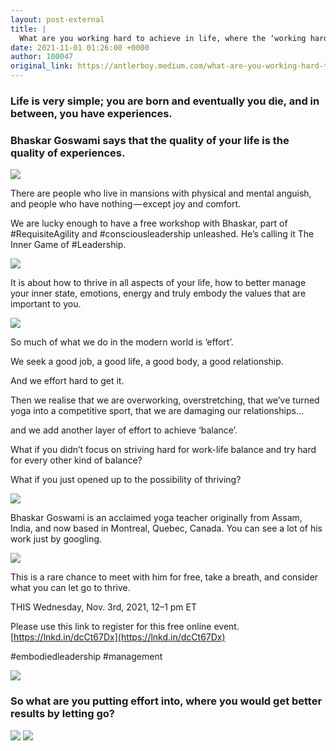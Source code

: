 ```yaml
---
layout: post-external
title: |
  What are you working hard to achieve in life, where the ‘working hard’ is self-defeating?
date: 2021-11-01 01:26:00 +0000
author: 100047
original_link: https://antlerboy.medium.com/what-are-you-working-hard-to-achieve-in-life-where-the-working-hard-is-self-defeating-446d81b69a23?source=rss-97852f5a56ae------2
---
```


### Life is very simple; you are born and eventually you die, and in between, you have experiences.

### Bhaskar Goswami says that the quality of your life is the quality of experiences.

![](https://cdn-images-1.medium.com/max/960/1*hxHQn6g8yNKE3D5WAHKApw.png)

There are people who live in mansions with physical and mental anguish, and people who have nothing — except joy and comfort.

We are lucky enough to have a free workshop with Bhaskar, part of #RequisiteAgility and #consciousleadership unleashed. He’s calling it The Inner Game of #Leadership.

![](https://cdn-images-1.medium.com/max/933/1*_mKdL6eGynx_bRfZhMSVng.png)

It is about how to thrive in all aspects of your life, how to better manage your inner state, emotions, energy and truly embody the values that are important to you.

![](https://cdn-images-1.medium.com/max/1024/1*K5lYpUdUojK6cenU88mnDw.png)

So much of what we do in the modern world is ‘effort’.

We seek a good job, a good life, a good body, a good relationship.

And we effort hard to get it.

Then we realise that we are overworking, overstretching, that we’ve turned yoga into a competitive sport, that we are damaging our relationships…

and we add another layer of effort to achieve ‘balance’.

What if you didn’t focus on striving hard for work-life balance and try hard for every other kind of balance?

What if you just opened up to the possibility of thriving?

![](https://cdn-images-1.medium.com/max/994/1*nYTIifYKYfFwPTufRZOVfw.png)

Bhaskar Goswami is an acclaimed yoga teacher originally from Assam, India, and now based in Montreal, Quebec, Canada. You can see a lot of his work just by googling.

![](https://cdn-images-1.medium.com/max/951/1*Y6D0tOkt9MyVJgVp9uYbaQ.png)

This is a rare chance to meet with him for free, take a breath, and consider what you can let go to thrive.

​THIS Wednesday, Nov. 3rd, 2021, 12–1 pm ET

Please use this link to register for this free online event.​ [https://lnkd.in/dcCt67Dx](https://lnkd.in/dcCt67Dx)

#embodiedleadership #management

![](https://cdn-images-1.medium.com/max/972/1*_lqrhPB7v9z74F_qJvdANQ.png)

### So what are you putting effort into, where you would get better results by letting go?

![](https://cdn-images-1.medium.com/max/960/1*jtq52cqQKy1C6fnxwdmaRg.png)
 ![](https://medium.com/_/stat?event=post.clientViewed&referrerSource=full_rss&postId=446d81b69a23)
